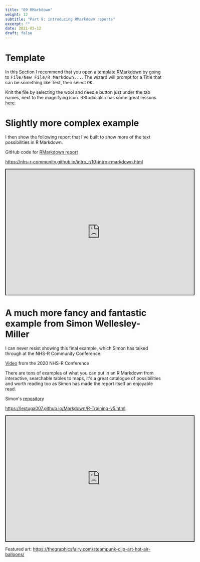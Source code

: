 ```yaml
---
title: "09 RMarkdown"
weight: 12
subtitle: "Part 9: introducing RMarkdown reports"
excerpt: ""
date: 2021-05-12
draft: false
---
```


# Template

In this Section I recommend that you open a [template RMarkdown](https://rmarkdown.rstudio.com/articles_intro.html) by going to <kbd> File/New File/R Markdown...</kbd>. The wizard will prompt for a Title that can be something like Test, then select <kbd>OK</kbd>.

Knit the file by selecting the wool and needle button just under the tab names, next to the magnifying icon. RStudio also has some great lessons [here](https://rmarkdown.rstudio.com/lesson-1.html).

# Slightly more complex example

I then show the following report that I've built to show more of the text possibilities in R Markdown.

<i class="fab fa-github"></i> GitHub code for [RMarkdown report](https://github.com/nhs-r-community/intro_r/blob/main/10-intro-rmarkdown.Rmd)

https://nhs-r-community.github.io/intro_r/10-intro-rmarkdown.html

<iframe src="https://nhs-r-community.github.io/intro_r/10-intro-rmarkdown.html" width="600" height="400" style="border:2px solid currentColor;" loading="lazy" allowfullscreen></iframe> <script>fitvids('.shareagain', {players: 'iframe'});</script>

# A much more fancy and fantastic example from Simon Wellesley-Miller

I can never resist showing this final example, which Simon has talked through at the NHS-R Community Conference:

<i class="fab fa-youtube"></i> [Video](https://www.youtube.com/watch?v=VATINtNWpH0) from the 2020 NHS-R Conference

There are tons of examples of what you can put in an R Markdown from interactive, searchable tables to maps, it's a great catalogue of possibilities and worth reading too as Simon has made the report itself an enjoyable read.

<i class="fab fa-github"></i> Simon's [repository](https://github.com/SimonW-M/Markdown)</br>

https://lextuga007.github.io/Markdown/R-Training-v5.html

<iframe src="https://lextuga007.github.io/Markdown/R-Training-v5.html" width="600" height="400" style="border:2px solid currentColor;" loading="lazy" allowfullscreen></iframe> <script>fitvids('.shareagain', {players: 'iframe'});</script>


Featured art: https://thegraphicsfairy.com/steampunk-clip-art-hot-air-balloons/
